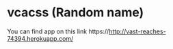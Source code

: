 # vcacss (Random name)

You can find app on this link https://http://vast-reaches-74394.herokuapp.com/
